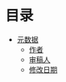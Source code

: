 # 目录

- [元数据](metadata/README.md)
  - [作者](metadata/authors.md)
  - [审稿人](metadata/reviewers.md)
  - [修改日期](metadata/modification_date.md)

